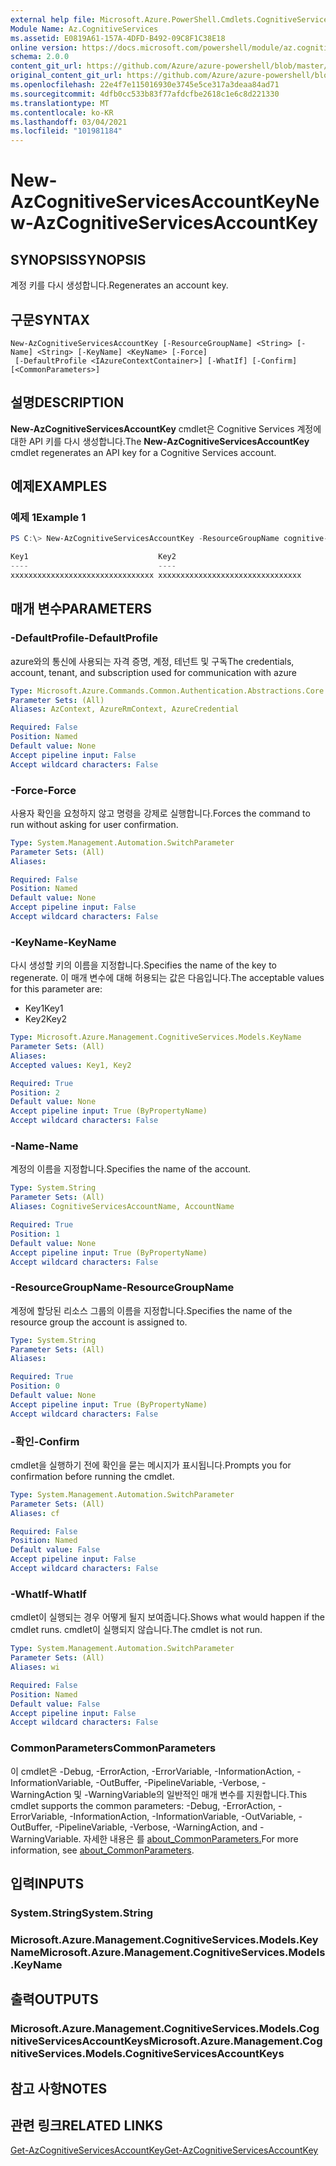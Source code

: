 ```yaml
---
external help file: Microsoft.Azure.PowerShell.Cmdlets.CognitiveServices.dll-Help.xml
Module Name: Az.CognitiveServices
ms.assetid: E0819A61-157A-4DFD-B492-09C8F1C38E18
online version: https://docs.microsoft.com/powershell/module/az.cognitiveservices/new-azcognitiveservicesaccountkey
schema: 2.0.0
content_git_url: https://github.com/Azure/azure-powershell/blob/master/src/CognitiveServices/CognitiveServices/help/New-AzCognitiveServicesAccountKey.md
original_content_git_url: https://github.com/Azure/azure-powershell/blob/master/src/CognitiveServices/CognitiveServices/help/New-AzCognitiveServicesAccountKey.md
ms.openlocfilehash: 22e4f7e115016930e3745e5ce317a3deaa84ad71
ms.sourcegitcommit: 4dfb0cc533b83f77afdcfbe2618c1e6c8d221330
ms.translationtype: MT
ms.contentlocale: ko-KR
ms.lasthandoff: 03/04/2021
ms.locfileid: "101981184"
---
```

# <span data-ttu-id="b310b-101">New-AzCognitiveServicesAccountKey</span><span class="sxs-lookup"><span data-stu-id="b310b-101">New-AzCognitiveServicesAccountKey</span></span>

## <span data-ttu-id="b310b-102">SYNOPSIS</span><span class="sxs-lookup"><span data-stu-id="b310b-102">SYNOPSIS</span></span>
<span data-ttu-id="b310b-103">계정 키를 다시 생성합니다.</span><span class="sxs-lookup"><span data-stu-id="b310b-103">Regenerates an account key.</span></span>

## <span data-ttu-id="b310b-104">구문</span><span class="sxs-lookup"><span data-stu-id="b310b-104">SYNTAX</span></span>

```
New-AzCognitiveServicesAccountKey [-ResourceGroupName] <String> [-Name] <String> [-KeyName] <KeyName> [-Force]
 [-DefaultProfile <IAzureContextContainer>] [-WhatIf] [-Confirm] [<CommonParameters>]
```

## <span data-ttu-id="b310b-105">설명</span><span class="sxs-lookup"><span data-stu-id="b310b-105">DESCRIPTION</span></span>
<span data-ttu-id="b310b-106">**New-AzCognitiveServicesAccountKey** cmdlet은 Cognitive Services 계정에 대한 API 키를 다시 생성합니다.</span><span class="sxs-lookup"><span data-stu-id="b310b-106">The **New-AzCognitiveServicesAccountKey** cmdlet regenerates an API key for a Cognitive Services account.</span></span>

## <span data-ttu-id="b310b-107">예제</span><span class="sxs-lookup"><span data-stu-id="b310b-107">EXAMPLES</span></span>

### <span data-ttu-id="b310b-108">예제 1</span><span class="sxs-lookup"><span data-stu-id="b310b-108">Example 1</span></span>
```powershell
PS C:\> New-AzCognitiveServicesAccountKey -ResourceGroupName cognitive-services-resource-group -name myluis -keyname Key1

Key1                             Key2
----                             ----
xxxxxxxxxxxxxxxxxxxxxxxxxxxxxxxx xxxxxxxxxxxxxxxxxxxxxxxxxxxxxxxx
```

## <span data-ttu-id="b310b-109">매개 변수</span><span class="sxs-lookup"><span data-stu-id="b310b-109">PARAMETERS</span></span>

### <span data-ttu-id="b310b-110">-DefaultProfile</span><span class="sxs-lookup"><span data-stu-id="b310b-110">-DefaultProfile</span></span>
<span data-ttu-id="b310b-111">azure와의 통신에 사용되는 자격 증명, 계정, 테넌트 및 구독</span><span class="sxs-lookup"><span data-stu-id="b310b-111">The credentials, account, tenant, and subscription used for communication with azure</span></span>

```yaml
Type: Microsoft.Azure.Commands.Common.Authentication.Abstractions.Core.IAzureContextContainer
Parameter Sets: (All)
Aliases: AzContext, AzureRmContext, AzureCredential

Required: False
Position: Named
Default value: None
Accept pipeline input: False
Accept wildcard characters: False
```

### <span data-ttu-id="b310b-112">-Force</span><span class="sxs-lookup"><span data-stu-id="b310b-112">-Force</span></span>
<span data-ttu-id="b310b-113">사용자 확인을 요청하지 않고 명령을 강제로 실행합니다.</span><span class="sxs-lookup"><span data-stu-id="b310b-113">Forces the command to run without asking for user confirmation.</span></span>

```yaml
Type: System.Management.Automation.SwitchParameter
Parameter Sets: (All)
Aliases:

Required: False
Position: Named
Default value: None
Accept pipeline input: False
Accept wildcard characters: False
```

### <span data-ttu-id="b310b-114">-KeyName</span><span class="sxs-lookup"><span data-stu-id="b310b-114">-KeyName</span></span>
<span data-ttu-id="b310b-115">다시 생성할 키의 이름을 지정합니다.</span><span class="sxs-lookup"><span data-stu-id="b310b-115">Specifies the name of the key to regenerate.</span></span>
<span data-ttu-id="b310b-116">이 매개 변수에 대해 허용되는 값은 다음입니다.</span><span class="sxs-lookup"><span data-stu-id="b310b-116">The acceptable values for this parameter are:</span></span>
- <span data-ttu-id="b310b-117">Key1</span><span class="sxs-lookup"><span data-stu-id="b310b-117">Key1</span></span>
- <span data-ttu-id="b310b-118">Key2</span><span class="sxs-lookup"><span data-stu-id="b310b-118">Key2</span></span>

```yaml
Type: Microsoft.Azure.Management.CognitiveServices.Models.KeyName
Parameter Sets: (All)
Aliases:
Accepted values: Key1, Key2

Required: True
Position: 2
Default value: None
Accept pipeline input: True (ByPropertyName)
Accept wildcard characters: False
```

### <span data-ttu-id="b310b-119">-Name</span><span class="sxs-lookup"><span data-stu-id="b310b-119">-Name</span></span>
<span data-ttu-id="b310b-120">계정의 이름을 지정합니다.</span><span class="sxs-lookup"><span data-stu-id="b310b-120">Specifies the name of the account.</span></span>

```yaml
Type: System.String
Parameter Sets: (All)
Aliases: CognitiveServicesAccountName, AccountName

Required: True
Position: 1
Default value: None
Accept pipeline input: True (ByPropertyName)
Accept wildcard characters: False
```

### <span data-ttu-id="b310b-121">-ResourceGroupName</span><span class="sxs-lookup"><span data-stu-id="b310b-121">-ResourceGroupName</span></span>
<span data-ttu-id="b310b-122">계정에 할당된 리소스 그룹의 이름을 지정합니다.</span><span class="sxs-lookup"><span data-stu-id="b310b-122">Specifies the name of the resource group the account is assigned to.</span></span>

```yaml
Type: System.String
Parameter Sets: (All)
Aliases:

Required: True
Position: 0
Default value: None
Accept pipeline input: True (ByPropertyName)
Accept wildcard characters: False
```

### <span data-ttu-id="b310b-123">-확인</span><span class="sxs-lookup"><span data-stu-id="b310b-123">-Confirm</span></span>
<span data-ttu-id="b310b-124">cmdlet을 실행하기 전에 확인을 묻는 메시지가 표시됩니다.</span><span class="sxs-lookup"><span data-stu-id="b310b-124">Prompts you for confirmation before running the cmdlet.</span></span>

```yaml
Type: System.Management.Automation.SwitchParameter
Parameter Sets: (All)
Aliases: cf

Required: False
Position: Named
Default value: False
Accept pipeline input: False
Accept wildcard characters: False
```

### <span data-ttu-id="b310b-125">-WhatIf</span><span class="sxs-lookup"><span data-stu-id="b310b-125">-WhatIf</span></span>
<span data-ttu-id="b310b-126">cmdlet이 실행되는 경우 어떻게 될지 보여줍니다.</span><span class="sxs-lookup"><span data-stu-id="b310b-126">Shows what would happen if the cmdlet runs.</span></span>
<span data-ttu-id="b310b-127">cmdlet이 실행되지 않습니다.</span><span class="sxs-lookup"><span data-stu-id="b310b-127">The cmdlet is not run.</span></span>

```yaml
Type: System.Management.Automation.SwitchParameter
Parameter Sets: (All)
Aliases: wi

Required: False
Position: Named
Default value: False
Accept pipeline input: False
Accept wildcard characters: False
```

### <span data-ttu-id="b310b-128">CommonParameters</span><span class="sxs-lookup"><span data-stu-id="b310b-128">CommonParameters</span></span>
<span data-ttu-id="b310b-129">이 cmdlet은 -Debug, -ErrorAction, -ErrorVariable, -InformationAction, -InformationVariable, -OutBuffer, -PipelineVariable, -Verbose, -WarningAction 및 -WarningVariable의 일반적인 매개 변수를 지원합니다.</span><span class="sxs-lookup"><span data-stu-id="b310b-129">This cmdlet supports the common parameters: -Debug, -ErrorAction, -ErrorVariable, -InformationAction, -InformationVariable, -OutVariable, -OutBuffer, -PipelineVariable, -Verbose, -WarningAction, and -WarningVariable.</span></span> <span data-ttu-id="b310b-130">자세한 내용은 를 [about_CommonParameters.](http://go.microsoft.com/fwlink/?LinkID=113216)</span><span class="sxs-lookup"><span data-stu-id="b310b-130">For more information, see [about_CommonParameters](http://go.microsoft.com/fwlink/?LinkID=113216).</span></span>

## <span data-ttu-id="b310b-131">입력</span><span class="sxs-lookup"><span data-stu-id="b310b-131">INPUTS</span></span>

### <span data-ttu-id="b310b-132">System.String</span><span class="sxs-lookup"><span data-stu-id="b310b-132">System.String</span></span>

### <span data-ttu-id="b310b-133">Microsoft.Azure.Management.CognitiveServices.Models.KeyName</span><span class="sxs-lookup"><span data-stu-id="b310b-133">Microsoft.Azure.Management.CognitiveServices.Models.KeyName</span></span>

## <span data-ttu-id="b310b-134">출력</span><span class="sxs-lookup"><span data-stu-id="b310b-134">OUTPUTS</span></span>

### <span data-ttu-id="b310b-135">Microsoft.Azure.Management.CognitiveServices.Models.CognitiveServicesAccountKeys</span><span class="sxs-lookup"><span data-stu-id="b310b-135">Microsoft.Azure.Management.CognitiveServices.Models.CognitiveServicesAccountKeys</span></span>

## <span data-ttu-id="b310b-136">참고 사항</span><span class="sxs-lookup"><span data-stu-id="b310b-136">NOTES</span></span>

## <span data-ttu-id="b310b-137">관련 링크</span><span class="sxs-lookup"><span data-stu-id="b310b-137">RELATED LINKS</span></span>

[<span data-ttu-id="b310b-138">Get-AzCognitiveServicesAccountKey</span><span class="sxs-lookup"><span data-stu-id="b310b-138">Get-AzCognitiveServicesAccountKey</span></span>](./Get-AzCognitiveServicesAccountKey.md)


